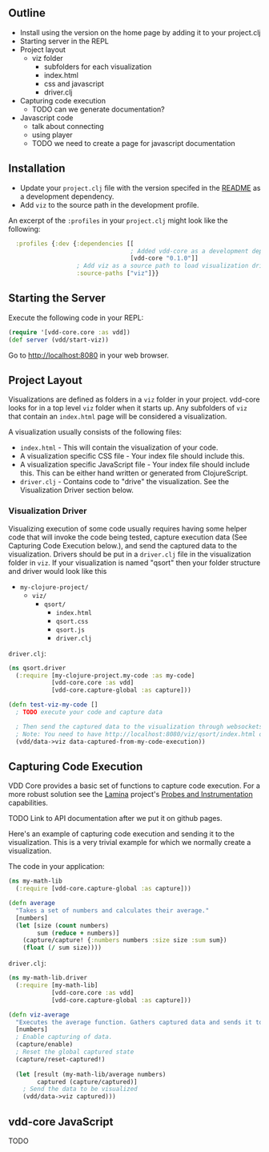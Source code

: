 ## Outline

  * Install using the version on the home page by adding it to your project.clj
  * Starting server in the REPL
  * Project layout
    * viz folder
      * subfolders for each visualization
      * index.html
      * css and javascript
      * driver.clj
  * Capturing code execution
    * TODO can we generate documentation?
  * Javascript code
    * talk about connecting
    * using player
    * TODO we need to create a page for javascript documentation

## Installation

  - Update your `project.clj` file with the version specifed in the [README](https://github.com/jasongilman/vdd-core) as a development dependency.
  - Add `viz` to the source path in the development profile.

An excerpt of the `:profiles` in your `project.clj` might look like the following:

```clojure
  :profiles {:dev {:dependencies [[ 
                                  ; Added vdd-core as a development dependency. Make sure to get latest version.
                                  [vdd-core "0.1.0"]]
                   ; Add viz as a source path to load visualization drivers
                   :source-paths ["viz"]}}
```


## Starting the Server

Execute the following code in your REPL:

```clojure
(require '[vdd-core.core :as vdd])
(def server (vdd/start-viz))
```

Go to [http://localhost:8080](http://localhost:8080) in your web browser.

## Project Layout

Visualizations are defined as folders in a `viz` folder in your project. vdd-core looks for in a top level `viz` folder when it starts up. Any subfolders of `viz` that contain an `index.html` page will be considered a visualization. 

A visualization usually consists of the following files:

  * `index.html` - This will contain the visualization of your code. 
  * A visualization specific CSS file - Your index file should include this.
  * A visualization specific JavaScript file - Your index file should include this. This can be either hand written or generated from ClojureScript.
  * `driver.clj` - Contains code to "drive" the visualization. See the Visualization Driver section below.

### Visualization Driver

Visualizing execution of some code usually requires having some helper code that will invoke the code being tested, capture execution data (See Capturing Code Execution below.), and send the captured data to the visualization. Drivers should be put in a `driver.clj` file in the visualization folder in `viz`. If your visualization is named "qsort" then your folder structure and driver would look like this

  * `my-clojure-project/`
    * `viz/`
      * `qsort/`
          * `index.html`
          * `qsort.css`
          * `qsort.js`
          * `driver.clj`


`driver.clj`:

```clojure
(ns qsort.driver
  (:require [my-clojure-project.my-code :as my-code]
            [vdd-core.core :as vdd]
            [vdd-core.capture-global :as capture]))

(defn test-viz-my-code []
  ; TODO execute your code and capture data

  ; Then send the captured data to the visualization through websockets.
  ; Note: You need to have http://localhost:8080/viz/qsort/index.html open in your browser before executing this.
  (vdd/data->viz data-captured-from-my-code-execution))            
```

## Capturing Code Execution

VDD Core provides a basic set of functions to capture code execution. For a more robust solution see the [Lamina](https://github.com/ztellman/lamina) project's [Probes and Instrumentation](https://github.com/ztellman/lamina/wiki/Probes-and-Instrumentation) capabilities.

TODO Link to API documentation after we put it on github pages.

Here's an example of capturing code execution and sending it to the visualization. This is a very trivial example for which we normally create a visualization.

The code in your application:
```clojure
(ns my-math-lib
  (:require [vdd-core.capture-global :as capture]))

(defn average 
  "Takes a set of numbers and calculates their average."
  [numbers]
  (let [size (count numbers)
        sum (reduce + numbers)]
    (capture/capture! {:numbers numbers :size size :sum sum})
    (float (/ sum size))))
```

`driver.clj`:
```clojure
(ns my-math-lib.driver
  (:require [my-math-lib]
            [vdd-core.core :as vdd]
            [vdd-core.capture-global :as capture]))

(defn viz-average 
  "Executes the average function. Gathers captured data and sends it to the visualization."
  [numbers]
  ; Enable capturing of data.
  (capture/enable)
  ; Reset the global captured state
  (capture/reset-captured!)
  
  (let [result (my-math-lib/average numbers)
        captured (capture/captured)]
    ; Send the data to be visualized
    (vdd/data->viz captured)))
```


## vdd-core JavaScript

TODO